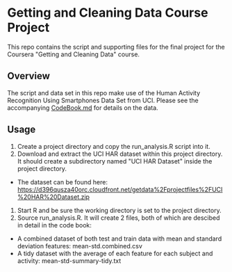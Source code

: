 # Getting and Cleaning Data Course Project

This repo contains the script and supporting files for the 
final project for the Coursera "Getting and Cleaning Data" course.

## Overview

The script and data set in this repo make use of the Human
Activity Recognition Using Smartphones Data Set from UCI.
Please see the accompanying [CodeBook.md](https://github.com/sweeber/ProgrammingAssignment4/blob/master/CodeBook.md)
for details on the data.

## Usage

1. Create a project directory and copy the run_analysis.R script into it.
1. Download and extract the UCI HAR dataset within this project directory. It should create a subdirectory named "UCI HAR Dataset" inside the project directory.
  * The dataset can be found here: https://d396qusza40orc.cloudfront.net/getdata%2Fprojectfiles%2FUCI%20HAR%20Dataset.zip
1. Start R and be sure the working directory is set to the project directory.
1. Source run_analysis.R. It will create 2 files, both of which are descibed in detail in the code book:
  * A combined dataset of both test and train data with mean and standard deviation features: mean-std.combined.csv
  * A tidy dataset with the average of each feature for each subject and activity: mean-std-summary-tidy.txt

